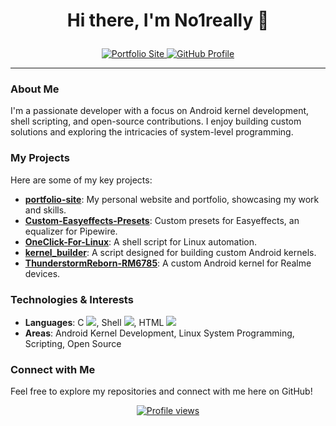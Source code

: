 # <p align="center">Hi there, I'm No1really 👋</p>

<p align="center">
  <a href="https://github.com/No1really/portfolio-site">
    <img src="https://img.shields.io/badge/Portfolio-Site-blue?style=flat-square&logo=github" alt="Portfolio Site">
  </a>
  <a href="https://github.com/No1really">
    <img src="https://img.shields.io/badge/GitHub-Profile-181717?style=flat-square&logo=github" alt="GitHub Profile">
  </a>
</p>

---

### About Me

I'm a passionate developer with a focus on Android kernel development, shell scripting, and open-source contributions. I enjoy building custom solutions and exploring the intricacies of system-level programming.

### My Projects

Here are some of my key projects:

*   **[portfolio-site](https://github.com/No1really/portfolio-site)**: My personal website and portfolio, showcasing my work and skills.
*   **[Custom-Easyeffects-Presets](https://github.com/No1really/Custom-Easyeffects-Presets)**: Custom presets for Easyeffects, an equalizer for Pipewire.
*   **[OneClick-For-Linux](https://github.com/No1really/OneClick-For-Linux)**: A shell script for Linux automation.
*   **[kernel_builder](https://github.com/No1really/kernel_builder)**: A script designed for building custom Android kernels.
*   **[ThunderstormReborn-RM6785](https://github.com/No1really/ThunderstormReborn-RM6785)**: A custom Android kernel for Realme devices.

### Technologies & Interests

*   **Languages**: C <img src="https://img.shields.io/badge/-C-00599C?style=flat-square&logo=c&logoColor=white">, Shell <img src="https://img.shields.io/badge/-Shell-121011?style=flat-square&logo=gnu-bash&logoColor=white">, HTML <img src="https://img.shields.io/badge/-HTML5-E34F26?style=flat-square&logo=html5&logoColor=white">
*   **Areas**: Android Kernel Development, Linux System Programming, Scripting, Open Source

### Connect with Me

Feel free to explore my repositories and connect with me here on GitHub!

<p align="center">
  <a href="https://github.com/No1really">
    <img src="https://komarev.com/ghpvc/?username=No1really&color=blue" alt="Profile views">
  </a>
</p>
